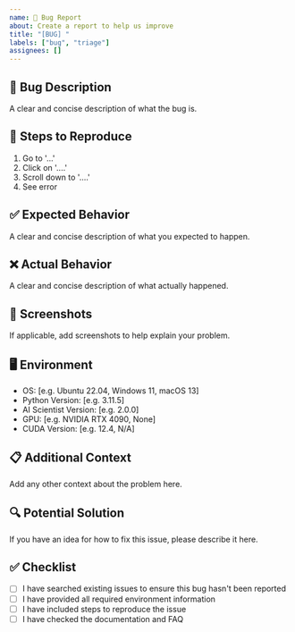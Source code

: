 ```yaml
---
name: 🐛 Bug Report
about: Create a report to help us improve
title: "[BUG] "
labels: ["bug", "triage"]
assignees: []
---
```


## 🐛 Bug Description
A clear and concise description of what the bug is.

## 🔄 Steps to Reproduce
1. Go to '...'
2. Click on '....'
3. Scroll down to '....'
4. See error

## ✅ Expected Behavior
A clear and concise description of what you expected to happen.

## ❌ Actual Behavior
A clear and concise description of what actually happened.

## 📸 Screenshots
If applicable, add screenshots to help explain your problem.

## 🖥️ Environment
- OS: [e.g. Ubuntu 22.04, Windows 11, macOS 13]
- Python Version: [e.g. 3.11.5]
- AI Scientist Version: [e.g. 2.0.0]
- GPU: [e.g. NVIDIA RTX 4090, None]
- CUDA Version: [e.g. 12.4, N/A]

## 📋 Additional Context
Add any other context about the problem here.

## 🔍 Potential Solution
If you have an idea for how to fix this issue, please describe it here.

## ✅ Checklist
- [ ] I have searched existing issues to ensure this bug hasn't been reported
- [ ] I have provided all required environment information
- [ ] I have included steps to reproduce the issue
- [ ] I have checked the documentation and FAQ